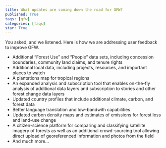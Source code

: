 ```yaml
---
title: What updates are coming down the road for GFW?
published: True
tags: [gfw]
categories: [faqs]
star: True
---
```


<p>You asked, and we listened. Here is how we are addressing user feedback to improve GFW.</p>
<ul>
  <li>Additional “Forest Use” and “People” data sets, including concession boundaries, community land claims, and tenure rights</li>
  <li>Additional local data, including projects, resources, and important places to watch</li>
  <li>A plantations map for tropical regions</li>
  <li>An expanded analysis and subscription tool that enables on-the-fly analysis of additional data layers and subscription to stories and other forest change data layers</li>
  <li>Updated country profiles that include additional climate, carbon, and forest data</li>
  <li>Better language translation and low-bandwith capabilities</li>
  <li>Updated carbon density maps and estimates of emissions for forest loss and land-use change</li>
  <li>A citizen-science platform for comparing and classifying satellite imagery of forests as well as an additional crowd-sourcing tool allowing direct upload of georeferenced information and photos from the field</li>
  <li>And much more...</li>
</ul>